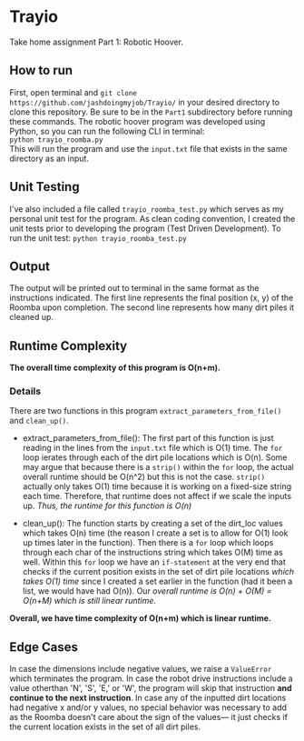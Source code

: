 # Trayio
Take home assignment Part 1: Robotic Hoover. 

## How to run
First, open terminal and ```git clone https://github.com/jashdoingmyjob/Trayio/``` in your desired directory to clone this repository. Be sure to be in the `Part1` subdirectory before running these commands. The robotic hoover program was developed using Python, so you can run the following CLI in terminal:                          						
	```
	python trayio_roomba.py
	```										
This will run the program and use the `input.txt` file that exists in the same directory as an input. 

## Unit Testing
I've also included a file called `trayio_roomba_test.py` which serves as my personal unit test for the program. As clean coding convention, I created the unit tests prior to developing the program (Test Driven Development). To run the unit test:                                                                                  ```
       python trayio_roomba_test.py
       ```

## Output
The output will be printed out to terminal in the same format as the instructions indicated. The first line represents the final position (x, y) of the Roomba upon completion. The second line represents how many dirt piles it cleaned up. 


## Runtime Complexity
**The overall time complexity of this program is O(n+m).** 
### Details ###
There are two functions in this program `extract_parameters_from_file()` and `clean_up()`. 
   - extract_parameters_from_file(): The first part of this function is just reading in the lines from the `input.txt` file which is O(1) time. The `for` loop ierates through each of the dirt pile locations which is O(n). Some may argue that because there is a `strip()` within the `for` loop, the actual overall runtime should be O(n^2) but this is not the case. `strip()` actually only takes O(1) time because it is working on a fixed-size string each time. Therefore, that runtime does not affect if we scale the inputs up. *Thus, the runtime for this function is O(n)*
   
   - clean_up(): The function starts by creating a set of the dirt_loc values which takes O(n) time (the reason I create a set is to allow for O(1) look up times later in the function). Then there is a `for` loop which loops through each char of the instructions string which takes O(M) time as well. Within this `for` loop we have an `if-statement` at the very end that checks if the current position exists in the set of dirt pile locations *which takes O(1) time* since I created a set earlier in the function (had it been a list, we would have had O(n)). Our *overall runtime is O(n) + O(M) = O(n+M) which is still linear runtime*. 

**Overall, we have time complexity of O(n+m) which is linear runtime.**

## Edge Cases ##
In case the dimensions include negative values, we raise a `ValueError` which terminates the program. In case the robot drive instructions include a value otherthan 'N', 'S', 'E,' or 'W', the program will skip that instruction **and continue to the next instruction**. In case any of the inputted dirt locations had negative x and/or y values, no special behavior was necessary to add as the Roomba doesn't care about the sign of the values— it just checks if the current location exists in the set of all dirt piles. 
